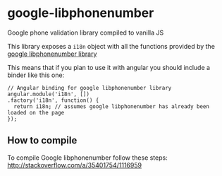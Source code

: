 # google-libphonenumber
Google phone validation library compiled to vanilla JS

This library exposes a `i18n` object with all the functions provided by the [google libphonenumber library](https://github.com/googlei18n/libphonenumber)

This means that if you plan to use it with angular you should include a binder like this one:
```
// Angular binding for google libphonenumber library
angular.module('i18n', [])
.factory('i18n', function() {
  return i18n; // assumes google libphonenumber has already been loaded on the page
});
```

## How to compile
To compile Google libphonenumber follow these steps: http://stackoverflow.com/a/35401754/1116959
